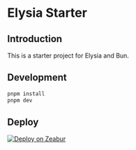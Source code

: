 # Elysia Starter

## Introduction

This is a starter project for Elysia and Bun. 

## Development

```bash
pnpm install
pnpm dev
```

## Deploy

[![Deploy on Zeabur](https://zeabur.com/button.svg)](https://zeabur.com/templates/1FRION)
